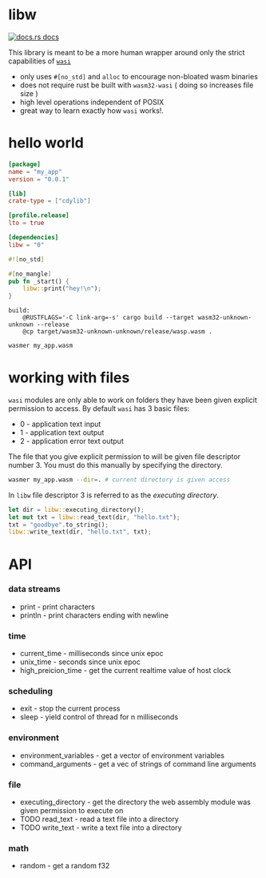 # libw

<a href="https://docs.rs/libw"><img src="https://img.shields.io/badge/docs-latest-blue.svg?style=flat-square" alt="docs.rs docs" /></a>

This library is meant to be a more human wrapper around only the strict capabilities of [`wasi`](https://github.com/bytecodealliance/wasmtime/blob/master/docs/WASI-api.md)

* only uses `#[no_std]` and `alloc` to encourage non-bloated wasm binaries
* does not require rust be built with `wasm32-wasi` ( doing so increases file size )
* high level operations independent of POSIX
* great way to learn exactly how `wasi` works!.

# hello world
```toml
[package]
name = "my_app"
version = "0.0.1"

[lib]
crate-type = ["cdylib"]

[profile.release]
lto = true

[dependencies]
libw = "0"
```

```rust
#![no_std]

#[no_mangle]
pub fn _start() {
    libw::print("hey!\n");
}
```

```make
build:
	@RUSTFLAGS='-C link-arg=-s' cargo build --target wasm32-unknown-unknown --release
	@cp target/wasm32-unknown-unknown/release/wasp.wasm .
```

```bash
wasmer my_app.wasm
```

# working with files

`wasi` modules are only able to work on folders they have been given explicit permission to access. By default `wasi` has 3 basic files:

* 0 - application text input
* 1 - application text output
* 2 - application error text output

The file that you give explicit permission to will be given file descriptor number 3. You must do this manually by specifying the directory.

```bash
wasmer my_app.wasm --dir=. # current directory is given access
```

In `libw` file descriptor 3 is referred to as the *executing directory*.

```rust
let dir = libw::executing_directory();
let mut txt = libw::read_text(dir, "hello.txt");
txt = "goodbye".to_string();
libw::write_text(dir, "hello.txt", txt);
```

# API
### data streams
* print - print characters
* println - print characters ending with newline

### time
* current_time - milliseconds since unix epoc
* unix_time - seconds since unix epoc
* high_preicion_time - get the current realtime value of host clock

### scheduling
* exit - stop the current process
* sleep - yield control of thread for n milliseconds

### environment
* environment_variables - get a vector of environment variables
* command_arguments - get a vec of strings of command line arguments

### file
* executing_directory - get the directory the web assembly module was given permission to execute on
* TODO read_text - read a text file into a directory
* TODO write_text - write a text file into a directory

### math
* random - get a random f32
